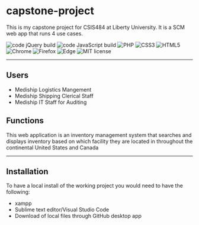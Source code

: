 # capstone-project
This is my capstone project for CSIS484 at Liberty University.  It is a SCM web app that runs 4 use cases.

![code jQuery build](https://img.shields.io/badge/build-jQuery-brightgreen)
![code JavaScript build](https://img.shields.io/badge/build-JavaScript-brightgreen)
![PHP](https://img.shields.io/badge/build-PHP-yellowgreen)
![CSS3](https://img.shields.io/badge/build-CSS3-yellowgreen)
![HTML5](https://img.shields.io/badge/build-HTML5-yellowgreen)
![Chrome](https://img.shields.io/badge/Chrome-compatable-green)
![Firefox](https://img.shields.io/badge/Firefox-compatable-green)
![Edge](https://img.shields.io/badge/Edge-compatable-green)
![MIT license](https://img.shields.io/badge/license-mit-blue)

---
## Users
- Mediship Logistics Mangement
- Mediship Shipping Clerical Staff
- Mediship IT Staff for Auditing

## Functions
This web application is an inventory management system that searches and displays inventory based on which facility they are located in throughout the continental United States and Canada

---

## Installation

To have a local install of the working project you would need to have the following:

- xampp
- Sublime text editor/Visual Studio Code
- Download of local files through GitHub desktop app